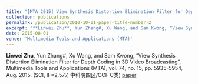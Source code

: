 ```yaml
---
title: "[MTA 2015] View Synthesis Distortion Elimination Filter for Depth Coding in 3D Video Broadcasting"
collection: publications
permalink: /publication/2010-10-01-paper-title-number-2
excerpt: '**Linwei Zhu**, Yun Zhang#, Xu Wang, and Sam Kwong, “View Synthesis Distortion Elimination Filter for Depth Coding in 3D Video Broadcasting”, Multimedia Tools and Applications (MTA), vol. 74, no. 15, pp. 5935-5954, Aug. 2015. (SCI, IF=2.577, 中科院四区/CCF C类) [paper](https://link.springer.com/article/10.1007/s11042-014-1898-1)'
date: 2015-08-01
venue: 'Multimedia Tools and Applications (MTA)'
---
```

**Linwei Zhu**, Yun Zhang#, Xu Wang, and Sam Kwong, “View Synthesis Distortion Elimination Filter for Depth Coding in 3D Video Broadcasting”, Multimedia Tools and Applications (MTA), vol. 74, no. 15, pp. 5935-5954, Aug. 2015. (SCI, IF=2.577, 中科院四区/CCF C类) [paper](https://link.springer.com/article/10.1007/s11042-014-1898-1)



